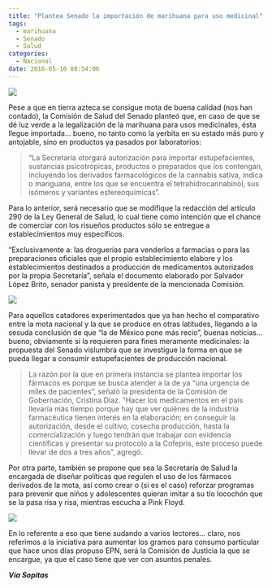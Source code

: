 ```yaml
---
title: "Plantea Senado la importación de marihuana para uso medicinal"
tags:
  - marihuana
  - Senado
  - Salud
categories:
  - Nacional
date: 2016-05-10 08:54:06
---
```

![](/images/marihuana-medicinal.jpg)

Pese a que en tierra azteca se consigue mota de buena calidad (nos han contado), la Comisión de Salud del Senado planteó que, en caso de que se dé luz verde a la legalización de la marihuana para usos medicinales, ésta llegue importada… bueno, no tanto como la yerbita en su estado más puro y antojable, sino en productos ya pasados por laboratorios:

>“La Secretaría otorgará autorización para importar estupefacientes, sustancias psicotrópicas, productos o preparados que los contengan, incluyendo los derivados farmacológicos de la cannabis sativa, índica o mariguana, entre los que se encuentra el tetrahidrocannabinol, sus isómeros y variantes estereoquímicas”.

Para lo anterior, será necesario que se modifique la redacción del artículo 290 de la Ley General de Salud, lo cual tiene como intención que el chance de comerciar con los risueños productos sólo se entregue a establecimientos muy específicos.

“Exclusivamente a: las droguerías para venderlos a farmacias o para las preparaciones oficiales que el propio establecimiento elabore y los establecimientos destinados a producción de medicamentos autorizados por la propia Secretaría”, señala el documento elaborado por Salvador López Brito, senador panista y presidente de la mencionada Comisión.

![](/images/marihuana-medicinal1.jpg)

Para aquellos catadores experimentados que ya han hecho el comparativo entre la mota nacional y la que se produce en otras latitudes, llegando a la sesuda conclusión de que “la de México pone más recio”, buenas noticias… bueno, obviamente si la requieren para fines meramente medicinales: la propuesta del Senado vislumbra que se investigue la forma en que se pueda llegar a consumir estupefacientes de producción nacional.

>La razón por la que en primera instancia se plantea importar los fármacos es porque se busca atender a la de ya “una urgencia de miles de pacientes”, señaló la presidenta de la Comisión de Gobernación, Cristina Díaz. “Hacer los medicamentos en el país llevaría más tiempo porque hay que ver quiénes de la industria farmacéutica tienen interés en la elaboración; en conseguir la autorización, desde el cultivo, cosecha producción, hasta la comercialización y luego tendrán que trabajar con evidencia científicas y presentar su protocolo a la Cofepris, este proceso puede llevar de dos a tres años”, agregó.

Por otra parte, también se propone que sea la Secretaría de Salud la encargada de diseñar políticas que regulen el uso de los fármacos derivados de la mota, así como crear o (si es el caso) reforzar programas para prevenir que niños y adolescentes quieran imitar a su tío locochón que se la pasa risa y risa, mientras escucha a Pink Floyd.

![](/images/marihuana-legalizacion.jpg)

En lo referente a eso que tiene sudando a varios lectores… claro, nos referimos a la iniciativa para aumentar los gramos para consumo particular que hace unos días propuso EPN, será la Comisión de Justicia la que se encargue, ya que el caso tiene que ver con asuntos penales.

***Vía Sopitas***
